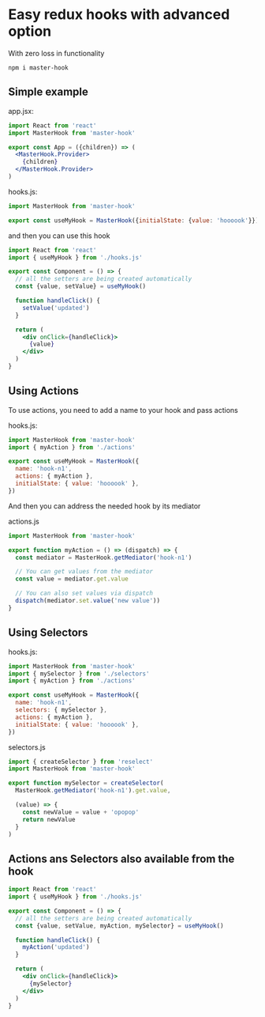 # Easy redux hooks with advanced option
With zero loss in functionality

```
npm i master-hook
```


## Simple example

app.jsx:
```jsx
import React from 'react'
import MasterHook from 'master-hook'

export const App = ({children}) => (
  <MasterHook.Provider>
    {children}
  </MasterHook.Provider>
)
```

hooks.js:
```js
import MasterHook from 'master-hook'

export const useMyHook = MasterHook({initialState: {value: 'hoooook'}})
```

and then you can use this hook
```jsx
import React from 'react'
import { useMyHook } from './hooks.js'

export const Component = () => {
  // all the setters are being created automatically
  const {value, setValue} = useMyHook()

  function handleClick() {
    setValue('updated')
  }

  return (
    <div onClick={handleClick}>
      {value}
    </div>
  )
}
```


## Using Actions

To use actions, you need to add a name to your hook and pass actions

hooks.js:
```js
import MasterHook from 'master-hook'
import { myAction } from './actions'

export const useMyHook = MasterHook({
  name: 'hook-n1',
  actions: { myAction },
  initialState: { value: 'hoooook' },
})
```

And then you can address the needed hook by its mediator

actions.js
```js
import MasterHook from 'master-hook'

export function myAction = () => (dispatch) => {
  const mediator = MasterHook.getMediator('hook-n1')

  // You can get values from the mediator
  const value = mediator.get.value

  // You can also set values via dispatch
  dispatch(mediator.set.value('new value'))
}
```

## Using Selectors

hooks.js:
```js
import MasterHook from 'master-hook'
import { mySelector } from './selectors'
import { myAction } from './actions'

export const useMyHook = MasterHook({
  name: 'hook-n1',
  selectors: { mySelector },
  actions: { myAction },
  initialState: { value: 'hoooook' },
})
```

selectors.js
```js
import { createSelector } from 'reselect'
import MasterHook from 'master-hook'

export function mySelector = createSelector(
  MasterHook.getMediator('hook-n1').get.value,

  (value) => {
    const newValue = value + 'opopop'
    return newValue
  }
)
```

## Actions ans Selectors also available from the hook

```jsx
import React from 'react'
import { useMyHook } from './hooks.js'

export const Component = () => {
  // all the setters are being created automatically
  const {value, setValue, myAction, mySelector} = useMyHook()

  function handleClick() {
    myAction('updated')
  }

  return (
    <div onClick={handleClick}>
      {mySelector}
    </div>
  )
}
```